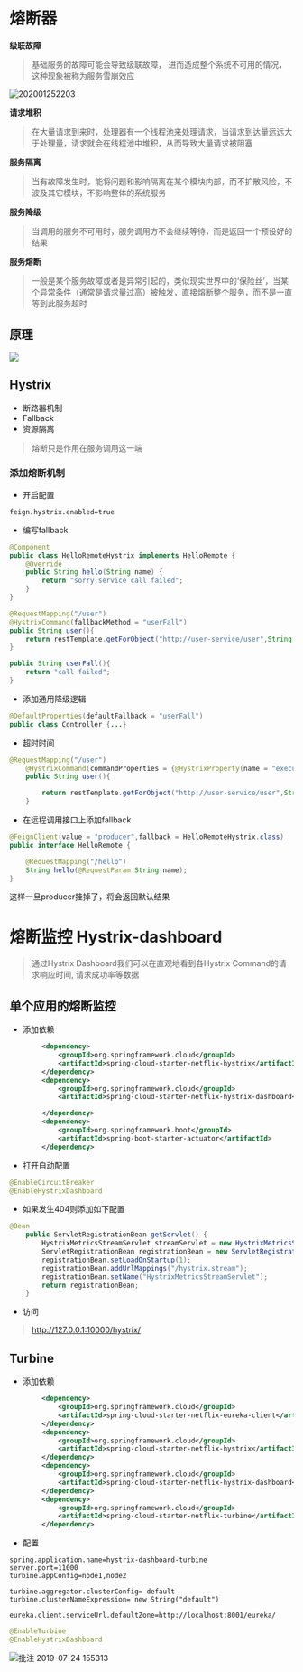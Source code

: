 # 熔断器

**级联故障**

>基础服务的故障可能会导致级联故障， 进而造成整个系统不可用的情况，这种现象被称为服务雪崩效应

![202001252203](/assets/202001252203.png)

**请求堆积**

>在大量请求到来时，处理器有一个线程池来处理请求，当请求到达量远远大于处理量，请求就会在线程池中堆积，从而导致大量请求被阻塞

**服务隔离**

>当有故障发生时，能将问题和影响隔离在某个模块内部，而不扩散风险，不波及其它模块，不影响整体的系统服务

**服务降级**

>当调用的服务不可用时，服务调用方不会继续等待，而是返回一个预设好的结果

**服务熔断**

>一般是某个服务故障或者是异常引起的，类似现实世界中的‘保险丝’，当某个异常条件（通常是请求量过高）被触发，直接熔断整个服务，而不是一直等到此服务超时

## 原理

![](http://favorites.ren/assets/images/2017/springcloud/hystrix-2.png)

## Hystrix

- 断路器机制
- Fallback
- 资源隔离

>熔断只是作用在服务调用这一端

### 添加熔断机制

- 开启配置

```properties
feign.hystrix.enabled=true
```

- 编写fallback

```java
@Component
public class HelloRemoteHystrix implements HelloRemote {
    @Override
    public String hello(String name) {
        return "sorry,service call failed";
    }
}
```

```java
@RequestMapping("/user")
@HystrixCommand(fallbackMethod = "userFall")
public String user(){
    return restTemplate.getForObject("http://user-service/user",String.class);
}

public String userFall(){
    return "call failed";
}
```

- 添加通用降级逻辑

```java
@DefaultProperties(defaultFallback = "userFall")
public class Controller {...}
```

- 超时时间

```java
@RequestMapping("/user")
    @HystrixCommand(commandProperties = {@HystrixProperty(name = "execution.isolation.thread.timeoutInMilliseconds",value = "5000")})
    public String user(){

        return restTemplate.getForObject("http://user-service/user",String.class);
    }
```

- 在远程调用接口上添加fallback

```java
@FeignClient(value = "producer",fallback = HelloRemoteHystrix.class)
public interface HelloRemote {

    @RequestMapping("/hello")
    String hello(@RequestParam String name);
}
```

这样一旦producer挂掉了，将会返回默认结果

# 熔断监控 Hystrix-dashboard

>通过Hystrix Dashboard我们可以在直观地看到各Hystrix Command的请求响应时间, 请求成功率等数据

## 单个应用的熔断监控

- 添加依赖

```xml
        <dependency>
            <groupId>org.springframework.cloud</groupId>
            <artifactId>spring-cloud-starter-netflix-hystrix</artifactId>
        </dependency>
        <dependency>
            <groupId>org.springframework.cloud</groupId>
            <artifactId>spring-cloud-starter-netflix-hystrix-dashboard</artifactId>

        </dependency>
        <dependency>
            <groupId>org.springframework.boot</groupId>
            <artifactId>spring-boot-starter-actuator</artifactId>
        </dependency>
```

- 打开自动配置

```java
@EnableCircuitBreaker
@EnableHystrixDashboard
```

- 如果发生404则添加如下配置

```java
@Bean
    public ServletRegistrationBean getServlet() {
        HystrixMetricsStreamServlet streamServlet = new HystrixMetricsStreamServlet();
        ServletRegistrationBean registrationBean = new ServletRegistrationBean(streamServlet);
        registrationBean.setLoadOnStartup(1);
        registrationBean.addUrlMappings("/hystrix.stream");
        registrationBean.setName("HystrixMetricsStreamServlet");
        return registrationBean;
    }
```

- 访问

>http://127.0.0.1:10000/hystrix/

## Turbine

- 添加依赖

```xml
        <dependency>
            <groupId>org.springframework.cloud</groupId>
            <artifactId>spring-cloud-starter-netflix-eureka-client</artifactId>
        </dependency>
        <dependency>
            <groupId>org.springframework.cloud</groupId>
            <artifactId>spring-cloud-starter-netflix-hystrix</artifactId>
        </dependency>
        <dependency>
            <groupId>org.springframework.cloud</groupId>
            <artifactId>spring-cloud-starter-netflix-hystrix-dashboard</artifactId>
        </dependency>
        <dependency>
            <groupId>org.springframework.cloud</groupId>
            <artifactId>spring-cloud-starter-netflix-turbine</artifactId>
        </dependency>
```

- 配置

```properties
spring.application.name=hystrix-dashboard-turbine
server.port=11000
turbine.appConfig=node1,node2

turbine.aggregator.clusterConfig= default
turbine.clusterNameExpression= new String("default")

eureka.client.serviceUrl.defaultZone=http://localhost:8001/eureka/
```

```java
@EnableTurbine
@EnableHystrixDashboard
```

![批注 2019-07-24 155313](/assets/批注%202019-07-24%20155313.png)